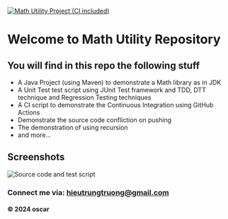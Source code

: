 [![Math Utility Project (CI included)](https://github.com/trungtruongit/math-util1/actions/workflows/maven.yml/badge.svg)](https://github.com/trungtruongit/math-util1/actions/workflows/maven.yml)

# Welcome to Math Utility Repository

## You will find in this repo the following stuff

-   A Java Project (using Maven) to demonstrate a Math library as in JDK
-   A Unit Test test script using JUnit Test framework and TDD, DTT technique and Regression Testing techniques
-   A CI script to demonstrate the Continuous Integration using GitHub Actions
-   Demonstrate the source code confliction on pushing
-   The demonstration of using recursion
-   and more...

## Screenshots

![Source code and test script](https://github.com/trungtruongit/math-util1/blob/main/screenshots/SourceCodeAndUntit.png)

### Connect me via: hieutrungtruong@gmail.com

#### &#169; 2024 oscar
